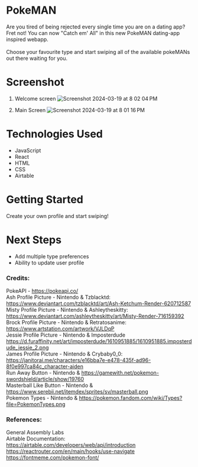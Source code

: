 # PokeMAN

Are you tired of being rejected every single time you are on a dating app? Fret not! You can now "Catch em' All" in this new PokeMAN dating-app inspired webapp. <br><br> Choose your favourite type and start swiping all of the available pokeMANs out there waiting for you. 

# Screenshot
1. Welcome screen
![Screenshot 2024-03-19 at 8 02 04 PM](https://github.com/droopypok/pokeman-catcher/assets/158001887/5a438b3d-4cf9-4ae5-bc3c-7b930a10d756)

2. Main Screen
![Screenshot 2024-03-19 at 8 01 16 PM](https://github.com/droopypok/pokeman-catcher/assets/158001887/06eaf688-ccab-49d7-a9a2-ef010344e1d8)


# Technologies Used

- JavaScript
- React
- HTML
- CSS
- Airtable

# Getting Started

Create your own profile and start swiping!

# Next Steps

- Add multiple type preferences
- Ability to update user profile


### Credits: 
PokeAPI - https://pokeapi.co/ <br>
Ash Profile Picture - Nintendo & Tzblacktd: https://www.deviantart.com/tzblacktd/art/Ash-Ketchum-Render-620712587 <br>
Misty Profile Picture - Nintendo & Ashleytheskitty: https://www.deviantart.com/ashleytheskitty/art/Misty-Render-716159392 <br>
Brock Profile Picture - Nintendo & Retratosanime: https://www.artstation.com/artwork/VJLDqP <br>
Jessie Profile Picture - Nintendo & Imposterdude https://d.furaffinity.net/art/imposterdude/1610951885/1610951885.imposterdude_jessie_2.png <br>
James Profile Picture - Nintendo & Crybaby0_0: https://janitorai.me/characters/e16bba7e-e478-435f-ad96-8f0e997ca84c_character-aiden <br>
Run Away Button - Nintendo & https://gamewith.net/pokemon-swordshield/article/show/19760 <br>
Masterball Like Button - Nintendo & https://www.serebii.net/itemdex/sprites/sv/masterball.png <br>
Pokemon Types - Nintendo & https://pokemon.fandom.com/wiki/Types?file=PokemonTypes.png <br>

### References:
General Assembly Labs <br> 
Airtable Documentation: https://airtable.com/developers/web/api/introduction <br>
https://reactrouter.com/en/main/hooks/use-navigate <br>
https://fontmeme.com/pokemon-font/ <br>
